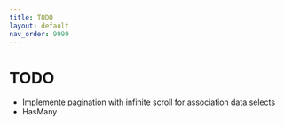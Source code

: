 ```yaml
---
title: TODO
layout: default
nav_order: 9999
---
```


# TODO

- Implemente pagination with infinite scroll for association data selects
- HasMany
